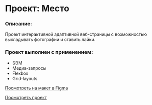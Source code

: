# Проект: Место

### **Описание:**

Проект интерактивной адаптивной веб-страницы с возможностью выкладывать фотографии и ставить лайки.

### **Проект выполнен с применением:**

- БЭМ
- Медиа-запросы
- Flexbox
- Grid-layouts

[Посмотреть на макет в Figma](https://www.figma.com/file/2cn9N9jSkmxD84oJik7xL7/JavaScript.-Sprint-4?node-id=0%3A1 "Макет проекта")

[Посмотреть проект](https://mikekichikov.github.io./mesto-project/index.html "Проект на GitHub Pages")
